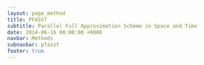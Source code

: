 ```yaml
---
layout: page_method
title: PFASST
subtitle: Parallel Full Approximation Scheme in Space and Time
date: 2014-06-16 00:00:00 +0000
navbar: Methods
subnavbar: pfasst
footer: true
---
```

